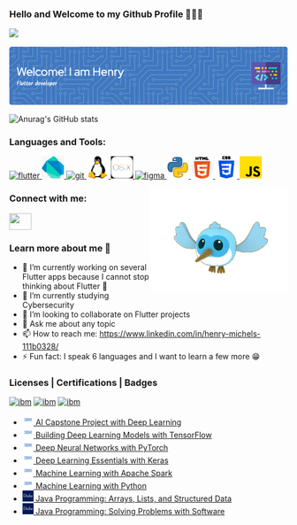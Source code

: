### Hello and Welcome to my Github Profile 👨🏻‍💻
![](https://komarev.com/ghpvc/?username=hwebservices)

![Header](./header_github.png)



![Anurag's GitHub stats](https://github-readme-stats.vercel.app/api?username=hwebservices&show_icons=true&theme=merko&count_private=true&how_icons=true)

<h3 align="left">Languages and Tools:</h3>
<p align="left"> 
<a href="#" target="_blank"> <img src="https://www.vectorlogo.zone/logos/flutterio/flutterio-icon.svg" alt="flutter" width="40" height="40"/> </a>  
<a href="#" target="_blank"> <img src="https://github.com/hwebservices/hwebservices/blob/main/dart.png" alt="dart" width="40" height="40"/> </a>
<a href="#" target="_blank"> <img src="https://www.vectorlogo.zone/logos/git-scm/git-scm-icon.svg" alt="git" width="40" height="40"/> </a> 
<a href="#" target="_blank"> <img src="https://github.com/hwebservices/hwebservices/blob/main/linux.png" alt="linux" width="40" height="40"/> </a>
<a href="#" target="_blank"> <img src="https://github.com/hwebservices/hwebservices/blob/main/osx.png" alt="osx" width="40" height="40"/> </a>
<a href="#" target="_blank"> <img src="https://www.vectorlogo.zone/logos/figma/figma-icon.svg" alt="figma" width="40" height="40"/> </a>
<a href="#" target="_blank"> <img src="https://github.com/hwebservices/hwebservices/blob/main/python.png" alt="python" width="40" height="40"/> </a> 
<a href="#" target="_blank"> <img src="https://github.com/hwebservices/hwebservices/blob/main/html.png" alt="html" width="40" height="40"/> </a> 
<a href="#" target="_blank"> <img src="https://github.com/hwebservices/hwebservices/blob/main/css.png" alt="css" width="40" height="40"/> </a> 
<a href="#" target="_blank"> <img src="https://github.com/hwebservices/hwebservices/blob/main/javascript.png" alt="js" width="40" height="40"/> </a> 
</p>

<img align="right" alt="dash" width="250" src="https://github.com/hwebservices/hwebservices/blob/main/dash.gif">

<h3 align="left">Connect with me:</h3>
<a href="#" target="blank"><img align="center" src="https://cdn.jsdelivr.net/npm/simple-icons@3.0.1/icons/linkedin.svg" alt="" height="30" width="40" /></a>
</p>

<h3 align="left">Learn more about me 💙</h3>


- 🔭 I’m currently working on several Flutter apps because I cannot stop thinking about Flutter 💙
- 🌱 I’m currently studying Cybersecurity
- 👯 I’m looking to collaborate on Flutter projects
- 💬 Ask me about any topic
- 📫 How to reach me: https://www.linkedin.com/in/henry-michels-111b0328/
- ⚡ Fun fact: I speak 6 languages and I want to learn a few more 😁

<h3 align="left">Licenses | Certifications | Badges</h3>

<p align="left"> 
<a href="https://www.credential.net/d5a8d1eb-822e-41cb-9feb-0f306bde8d44" target="_blank"> <img src="https://api.accredible.com/v1/frontend/credential_website_embed_image/badge/67361369" alt="ibm" width="160" height="200"/></a>
<a href="https://www.credential.net/4f63f2ee-a0ce-4dcc-ba13-52928a698352" target="_blank"> <img src="https://api.accredible.com/v1/frontend/credential_website_embed_image/badge/66962447" alt="ibm" width="160" height="200"/></a>
<a href="https://www.credential.net/b940ad80-9232-4bfb-af76-b6636ac5e6fc" target="_blank"> <img src="https://api.accredible.com/v1/frontend/credential_website_embed_image/badge/66962410" alt="ibm" width="160" height="200"/></a>
</p>

- <a href="https://www.coursera.org/account/accomplishments/certificate/VKA8PEPMCPJK" target="_blank"> <img src="https://github.com/hwebservices/hwebservices/blob/main/ibm.jpeg" alt="ibm" width="20" height="20"/> AI Capstone Project with Deep Learning </a>
- <a href="https://www.coursera.org/account/accomplishments/certificate/PZQCC26T28YP" target="_blank"> <img src="https://github.com/hwebservices/hwebservices/blob/main/ibm.jpeg" alt="ibm" width="20" height="20"/> Building Deep Learning Models with TensorFlow </a>
- <a href="https://www.coursera.org/account/accomplishments/certificate/W86F8B7ZZB5D" target="_blank"> <img src="https://github.com/hwebservices/hwebservices/blob/main/ibm.jpeg" alt="ibm" width="20" height="20"/> Deep Neural Networks with PyTorch </a>
- <a href="https://www.credly.com/badges/58b66627-2cbb-4f7d-aaa6-2c6378e15e3f/linked_in_profile" target="_blank"> <img src="https://github.com/hwebservices/hwebservices/blob/main/ibm.jpeg" alt="ibm" width="20" height="20"/> Deep Learning Essentials with Keras </a>
- <a href="https://www.credly.com/badges/557dd941-1f23-4765-95e1-f9bfe3fbb8df/linked_in_profile" target="_blank"> <img src="https://github.com/hwebservices/hwebservices/blob/main/ibm.jpeg" alt="ibm" width="20" height="20"/> Machine Learning with Apache Spark </a>
- <a href="https://www.credly.com/badges/09a4c834-0953-4fe0-aac8-fda9a80dc21b/linked_in_profile" target="_blank"> <img src="https://github.com/hwebservices/hwebservices/blob/main/ibm.jpeg" alt="ibm" width="20" height="20"/> Machine Learning with Python </a>
- <a href="https://www.coursera.org/account/accomplishments/verify/ESQFJZ5ZAAML" target="_blank"> <img src="https://github.com/hwebservices/hwebservices/blob/main/duke.jpeg" alt="duke" width="20" height="20"/> Java Programming: Arrays, Lists, and Structured Data </a>
- <a href="https://www.coursera.org/account/accomplishments/verify/UGN6HSB2SD55" target="_blank"> <img src="https://github.com/hwebservices/hwebservices/blob/main/duke.jpeg" alt="duke" width="20" height="20"/> Java Programming: Solving Problems with Software </a> 

